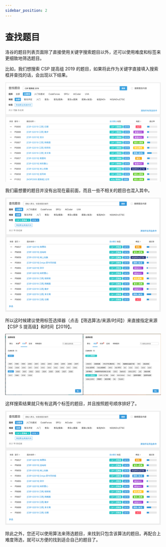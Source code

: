```yaml
---
sidebar_position: 2
---
```


# 查找题目

洛谷的题目列表页面除了直接使用关键字搜索题目以外，还可以使用难度和标签来更细致地筛选题目。

比如，我们想搜索 CSP 提高组 2019 的题目，如果将此作为关键字直接填入搜索框并查找的话，会出现以下结果。  

![直接搜索关键字](_image/search-1.png)

我们最想要的题目并没有出现在最前面，而且一些不相关的题目也混入其中。

![image-20230405114742008](_image/search-2.png)

所以这时候建议使用标签选择器（点击【筛选算法/来源/时间】）来直接指定来源【CSP S 提高级】和时间【2019】。  

![指定标签](_image/search-3.png)

这样搜索结果就只有有这两个标签的题目，并且按照题号顺序排好了。

![使用标签的搜索结果](_image/search-4.png)

除此之外，您还可以使用算法来筛选题目，来找到只包含该算法的题目。再配合上难度筛选，就可以方便的找到适合自己的题目了。
